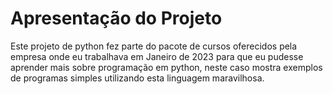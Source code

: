 # Apresentação do Projeto

Este projeto de python fez parte do pacote de cursos oferecidos pela empresa onde eu trabalhava em Janeiro de 2023 para que eu pudesse aprender mais sobre programação em python, neste caso mostra exemplos de programas simples utilizando esta linguagem maravilhosa.
